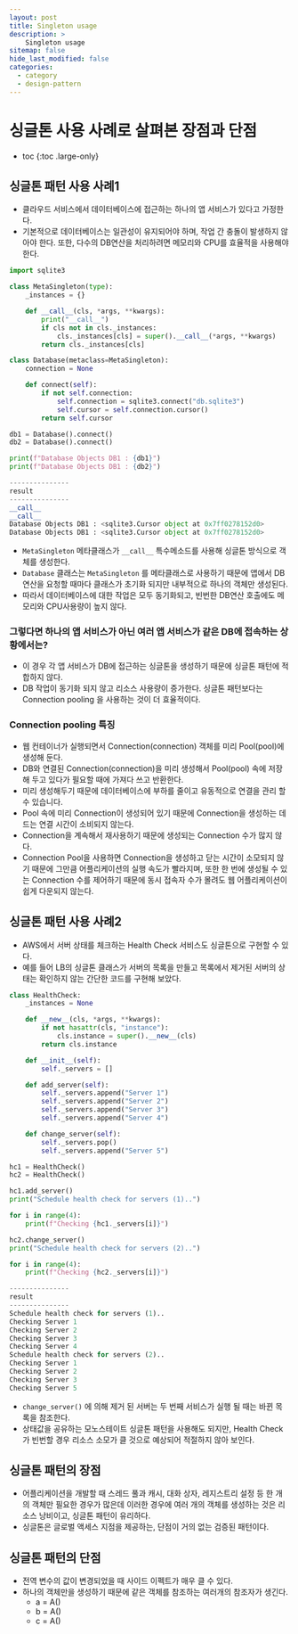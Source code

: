 ```yaml
---
layout: post
title: Singleton usage
description: >
    Singleton usage
sitemap: false
hide_last_modified: false
categories:
  - category
  - design-pattern
---
```



# 싱글톤 사용 사례로 살펴본 장점과 단점

* toc
{:toc .large-only}

## 싱글톤 패턴 사용 사례1

- 클라우드 서비스에서 데이터베이스에 접근하는 하나의 앱 서비스가 있다고 가정한다.
- 기본적으로 데이터베이스는 일관성이 유지되어야 하며, 작업 간 충돌이 발생하지 않아야 한다. 또한, 다수의 DB연산을 처리하려면 메모리와 CPU를 효율적을 사용해야 한다.

```python
import sqlite3

class MetaSingleton(type):
    _instances = {}

    def __call__(cls, *args, **kwargs):
        print("__call__")
        if cls not in cls._instances:
            cls._instances[cls] = super().__call__(*args, **kwargs)
        return cls._instances[cls]

class Database(metaclass=MetaSingleton):
    connection = None

    def connect(self):
        if not self.connection:
            self.connection = sqlite3.connect("db.sqlite3")
            self.cursor = self.connection.cursor()
        return self.cursor

db1 = Database().connect()
db2 = Database().connect()

print(f"Database Objects DB1 : {db1}")
print(f"Database Objects DB1 : {db2}")

---------------
result
---------------
__call__
__call__
Database Objects DB1 : <sqlite3.Cursor object at 0x7ff0278152d0>
Database Objects DB1 : <sqlite3.Cursor object at 0x7ff0278152d0>
```

- `MetaSingleton` 메타클래스가 `__call__` 특수메소드를 사용해 싱글톤 방식으로 객체를 생성한다.
- `Database` 클래스는 `MetaSingleton` 를 메타클래스로 사용하기 때문에 앱에서 DB연산을 요청할 때마다 클래스가 초기화 되지만 내부적으로 하나의 객체만 생성된다.
- 따라서 데이터베이스에 대한 작업은 모두 동기화되고, 빈번한 DB연산 호출에도 메모리와 CPU사용량이 높지 않다.

### 그렇다면 하나의 앱 서비스가 아닌 여러 앱 서비스가 같은 DB에 접속하는 상황에서는?

- 이 경우 각 앱 서비스가 DB에 접근하는 싱글톤을 생성하기 때문에 싱글톤 패턴에 적합하지 않다.
- DB 작업이 동기화 되지 않고 리소스 사용량이 증가한다. 싱글톤 패턴보다는 Connection pooling 을 사용하는 것이 더 효율적이다.

### Connection pooling 특징

- 웹 컨테이너가 실행되면서 Connection(connection) 객체를 미리 Pool(pool)에 생성해 둔다.
- DB와 연결된 Connection(connection)을 미리 생성해서 Pool(pool) 속에 저장해 두고 있다가 필요할 때에 가져다 쓰고 반환한다.
- 미리 생성해두기 때문에 데이터베이스에 부하를 줄이고 유동적으로 연결을 관리 할 수 있습니다.
- Pool 속에 미리 Connection이 생성되어 있기 때문에 Connection을 생성하는 데 드는 연결 시간이 소비되지 않는다.
- Connection을 계속해서 재사용하기 때문에 생성되는 Connection 수가 많지 않다.
- Connection Pool을 사용하면 Connection을 생성하고 닫는 시간이 소모되지 않기 때문에 그만큼 어플리케이션의 실행 속도가 빨라지며, 또한 한 번에 생성될 수 있는 Connection 수를 제어하기 때문에 동시 접속자 수가 몰려도 웹 어플리케이션이 쉽게 다운되지 않는다.

## 싱글톤 패턴 사용 사례2

- AWS에서 서버 상태를 체크하는 Health Check 서비스도 싱글톤으로 구현할 수 있다.
- 예를 들어 LB의 싱글톤 클래스가 서버의 목록을 만들고 목록에서 제거된 서버의 상태는 확인하지 않는 간단한 코드를 구현해 보았다.

```python
class HealthCheck:
    _instances = None

    def __new__(cls, *args, **kwargs):
        if not hasattr(cls, "instance"):
            cls.instance = super().__new__(cls)
        return cls.instance

    def __init__(self):
        self._servers = []

    def add_server(self):
        self._servers.append("Server 1")
        self._servers.append("Server 2")
        self._servers.append("Server 3")
        self._servers.append("Server 4")

    def change_server(self):
        self._servers.pop()
        self._servers.append("Server 5")

hc1 = HealthCheck()
hc2 = HealthCheck()

hc1.add_server()
print("Schedule health check for servers (1)..")

for i in range(4):
    print(f"Checking {hc1._servers[i]}")

hc2.change_server()
print("Schedule health check for servers (2)..")

for i in range(4):
    print(f"Checking {hc2._servers[i]}")

---------------
result
---------------
Schedule health check for servers (1)..
Checking Server 1
Checking Server 2
Checking Server 3
Checking Server 4
Schedule health check for servers (2)..
Checking Server 1
Checking Server 2
Checking Server 3
Checking Server 5
```

- `change_server()` 에 의해 제거 된 서버는 두 번째 서비스가 실행 될 때는 바뀐 목록을 참조한다.
- 상태값을 공유하는 모노스테이트 싱글톤 패턴을 사용해도 되지만, Health Check가 빈번할 경우 리소스 소모가 클 것으로 예상되어 적절하지 않아 보인다.

## 싱글톤 패턴의 장점

- 어플리케이션을 개발할 때 스레드 풀과 캐시, 대화 상자, 레지스트리 설정 등 한 개의 객체만 필요한 경우가 많은데 이러한 경우에 여러 개의 객체를 생성하는 것은 리소스 낭비이고, 싱글톤 패턴이 유리하다.
- 싱글톤은 글로벌 액세스 지점을 제공하는, 단점이 거의 없는 검증된 패턴이다.

## 싱글톤 패턴의 단점

- 전역 변수의 값이 변경되었을 때 사이드 이펙트가 매우 클 수 있다.
- 하나의 객체만을 생성하기 때문에 같은 객체를 참조하는 여러개의 참조자가 생긴다.
    - a = A()
    - b = A()
    - c = A()